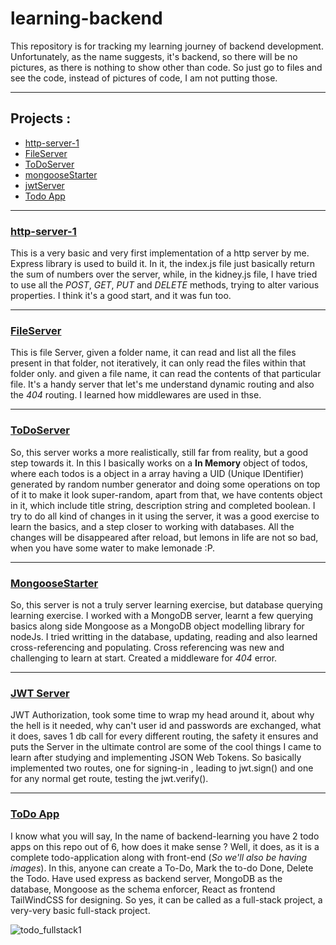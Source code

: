 # learning-backend
This repository is for tracking my learning journey of backend development. Unfortunately, as the name suggests, it's backend, so there will be no pictures, as there is nothing to show other than code. So just go to files and see the code, instead of pictures of code, I am not putting those.

---
## Projects :
- [http-server-1](#http-server-1)
- [FileServer](#fileserver)
- [ToDoServer](#todoserver)
- [mongooseStarter](#mongoosestarter)
- [jwtServer](#jwtserver)
- [Todo App](#todoapp)

---
### [http-server-1](https://github.com/Sandstorm831/learning-backend/tree/main/http-server-1)
This is a very basic and very first implementation of a http server by me. Express library is used to build it. In it, the index.js file just basically return the sum of numbers over the server, while, in the kidney.js file, I have tried to use all the *POST*, *GET*, *PUT* and *DELETE* methods, trying to alter various properties. I think it's a good start, and it was fun too.

---
### [FileServer](https://github.com/Sandstorm831/learning-backend/tree/main/fileServer)
This is file Server, given a folder name, it can read and list all the files present in that folder, not iteratively, it can only read the files within that folder only. and given a file name, it can read the contents of that particular file. It's a handy server that let's me understand dynamic routing and also the *404* routing. I learned how middlewares are used in thse.

---
### [ToDoServer](https://github.com/Sandstorm831/learning-backend/tree/main/ToDoServer)
So, this server works a more realistically, still far from reality, but a good step towards it. In this I basically works on a **In Memory** object of todos, where each todos is a object in a array having a UID (Unique IDentifier) generated by random number generator and doing some operations on top of it to make it look super-random, apart from that, we have contents object in it, which include title string, description string and completed boolean. I try to do all kind of changes in it using the server, it was a good exercise to learn the basics, and a step closer to working with databases. All the changes will be disappeared after reload, but lemons in life are not so bad, when you have some water to make lemonade :P. 

---
### [MongooseStarter](https://github.com/Sandstorm831/learning-backend/tree/main/mongooseStarter)
So, this server is not a truly server learning exercise, but database querying learning exercise. I worked with a MongoDB server, learnt a few querying basics along side Mongoose as a MongoDB object modelling library for nodeJs. I tried writting in the database, updating, reading and also learned cross-referencing and populating. Cross referencing was new and challenging to learn at start. Created a middleware for *404* error. 

---
### [JWT Server](https://github.com/Sandstorm831/learning-backend/tree/main/jwtServer)
JWT Authorization, took some time to wrap my head around it, about why the hell is it needed, why can't user id and passwords are exchanged, what it does, saves 1 db call for every different routing, the safety it ensures and puts the Server in the ultimate control are some of the cool things I came to learn after studying and implementing JSON Web Tokens. So basically implemented two routes, one for signing-in , leading to jwt.sign() and one for any normal get route, testing the jwt.verify().

---
### [ToDo App](https://github.com/Sandstorm831/learning-backend/tree/main/toDoApp)
I know what you will say, In the name of backend-learning you have 2 todo apps on this repo out of 6, how does it make sense ? Well, it does, as it is a complete todo-application along with front-end (*So we'll also be having images*). In this, anyone can create a To-Do, Mark the to-do Done, Delete the Todo. Have used express as backend server, MongoDB as the database, Mongoose as the schema enforcer, React as frontend TailWindCSS for designing. So yes, it can be called as a full-stack project, a very-very basic full-stack project.

![todo_fullstack1](https://github.com/user-attachments/assets/e24d6210-062d-4271-807f-3f8b8dff25b0)

